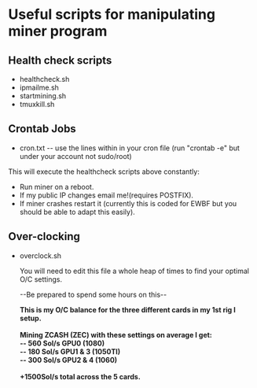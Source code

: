 <h1>Useful scripts for manipulating miner program</h1>
<h2>Health check scripts</h2>
<ul>
<li>healthcheck.sh</li>
<li>ipmailme.sh</li>
<li>startmining.sh</li>
<li>tmuxkill.sh</li>
</ul>
<h2>Crontab Jobs</h2>
<ul>
<li>cron.txt -- use the lines within in your cron file (run "crontab -e" but under your account not sudo/root)</li>
</ul>
<p>This will execute the healthcheck scripts above constantly:</p>
<ul>
  <li>Run miner on a reboot.</li>
  <li>If my public IP changes email me!(requires POSTFIX).</li>
  <li>If miner crashes restart it (currently this is coded for EWBF but you should be able to adapt this easily).</li>
  </ul>
<h2>Over-clocking</h2>
<ul>
  <li>overclock.sh</li>
  <p>You will need to edit this file a whole heap of times to find your optimal O/C settings.</p>
  <p>--Be prepared to spend some hours on this--</p>
  <p><strong>This is my O/C balance for the three different cards in my 1st rig I setup.<br/><br/>Mining ZCASH (ZEC) with these settings on average I get:<br/>
    -- 560 Sol/s GPU0 (1080)<br/>
    -- 180 Sol/s GPU1 & 3 (1050TI)<br/>
    -- 300 Sol/s GPU2 & 4 (1060)<br/><br/>
    +1500Sol/s total across the 5 cards.
    </strong></p>
  
</ul>

